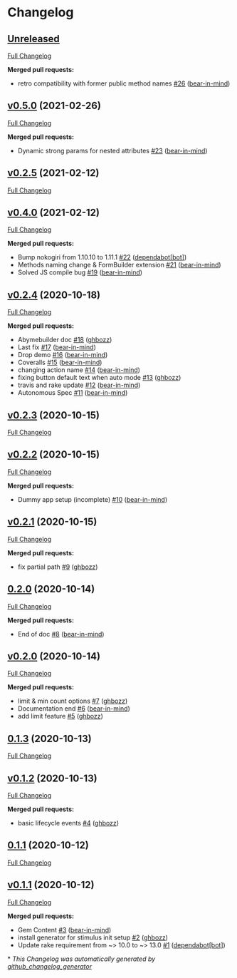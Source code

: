 # Changelog

## [Unreleased](https://github.com/bear-in-mind/abyme/tree/HEAD)

[Full Changelog](https://github.com/bear-in-mind/abyme/compare/v0.5.0...HEAD)

**Merged pull requests:**

- retro compatibility with former public method names [\#26](https://github.com/bear-in-mind/abyme/pull/26) ([bear-in-mind](https://github.com/bear-in-mind))

## [v0.5.0](https://github.com/bear-in-mind/abyme/tree/v0.5.0) (2021-02-26)

[Full Changelog](https://github.com/bear-in-mind/abyme/compare/v0.2.5...v0.5.0)

**Merged pull requests:**

- Dynamic strong params for nested attributes [\#23](https://github.com/bear-in-mind/abyme/pull/23) ([bear-in-mind](https://github.com/bear-in-mind))

## [v0.2.5](https://github.com/bear-in-mind/abyme/tree/v0.2.5) (2021-02-12)

[Full Changelog](https://github.com/bear-in-mind/abyme/compare/v0.4.0...v0.2.5)

## [v0.4.0](https://github.com/bear-in-mind/abyme/tree/v0.4.0) (2021-02-12)

[Full Changelog](https://github.com/bear-in-mind/abyme/compare/v0.2.4...v0.4.0)

**Merged pull requests:**

- Bump nokogiri from 1.10.10 to 1.11.1 [\#22](https://github.com/bear-in-mind/abyme/pull/22) ([dependabot[bot]](https://github.com/apps/dependabot))
- Methods naming change & FormBuilder extension [\#21](https://github.com/bear-in-mind/abyme/pull/21) ([bear-in-mind](https://github.com/bear-in-mind))
- Solved JS compile bug [\#19](https://github.com/bear-in-mind/abyme/pull/19) ([bear-in-mind](https://github.com/bear-in-mind))

## [v0.2.4](https://github.com/bear-in-mind/abyme/tree/v0.2.4) (2020-10-18)

[Full Changelog](https://github.com/bear-in-mind/abyme/compare/v0.2.3...v0.2.4)

**Merged pull requests:**

- Abymebuilder doc [\#18](https://github.com/bear-in-mind/abyme/pull/18) ([ghbozz](https://github.com/ghbozz))
- Last fix [\#17](https://github.com/bear-in-mind/abyme/pull/17) ([bear-in-mind](https://github.com/bear-in-mind))
- Drop demo [\#16](https://github.com/bear-in-mind/abyme/pull/16) ([bear-in-mind](https://github.com/bear-in-mind))
- Coveralls [\#15](https://github.com/bear-in-mind/abyme/pull/15) ([bear-in-mind](https://github.com/bear-in-mind))
- changing action name [\#14](https://github.com/bear-in-mind/abyme/pull/14) ([bear-in-mind](https://github.com/bear-in-mind))
- fixing button default text when auto mode [\#13](https://github.com/bear-in-mind/abyme/pull/13) ([ghbozz](https://github.com/ghbozz))
- travis and rake update [\#12](https://github.com/bear-in-mind/abyme/pull/12) ([bear-in-mind](https://github.com/bear-in-mind))
- Autonomous Spec [\#11](https://github.com/bear-in-mind/abyme/pull/11) ([bear-in-mind](https://github.com/bear-in-mind))

## [v0.2.3](https://github.com/bear-in-mind/abyme/tree/v0.2.3) (2020-10-15)

[Full Changelog](https://github.com/bear-in-mind/abyme/compare/v0.2.2...v0.2.3)

## [v0.2.2](https://github.com/bear-in-mind/abyme/tree/v0.2.2) (2020-10-15)

[Full Changelog](https://github.com/bear-in-mind/abyme/compare/v0.2.1...v0.2.2)

**Merged pull requests:**

- Dummy app setup \(incomplete\) [\#10](https://github.com/bear-in-mind/abyme/pull/10) ([bear-in-mind](https://github.com/bear-in-mind))

## [v0.2.1](https://github.com/bear-in-mind/abyme/tree/v0.2.1) (2020-10-15)

[Full Changelog](https://github.com/bear-in-mind/abyme/compare/0.2.0...v0.2.1)

**Merged pull requests:**

- fix partial path [\#9](https://github.com/bear-in-mind/abyme/pull/9) ([ghbozz](https://github.com/ghbozz))

## [0.2.0](https://github.com/bear-in-mind/abyme/tree/0.2.0) (2020-10-14)

[Full Changelog](https://github.com/bear-in-mind/abyme/compare/v0.2.0...0.2.0)

**Merged pull requests:**

- End of doc [\#8](https://github.com/bear-in-mind/abyme/pull/8) ([bear-in-mind](https://github.com/bear-in-mind))

## [v0.2.0](https://github.com/bear-in-mind/abyme/tree/v0.2.0) (2020-10-14)

[Full Changelog](https://github.com/bear-in-mind/abyme/compare/0.1.3...v0.2.0)

**Merged pull requests:**

- limit & min count options [\#7](https://github.com/bear-in-mind/abyme/pull/7) ([ghbozz](https://github.com/ghbozz))
- Documentation end [\#6](https://github.com/bear-in-mind/abyme/pull/6) ([bear-in-mind](https://github.com/bear-in-mind))
- add limit feature [\#5](https://github.com/bear-in-mind/abyme/pull/5) ([ghbozz](https://github.com/ghbozz))

## [0.1.3](https://github.com/bear-in-mind/abyme/tree/0.1.3) (2020-10-13)

[Full Changelog](https://github.com/bear-in-mind/abyme/compare/v0.1.2...0.1.3)

## [v0.1.2](https://github.com/bear-in-mind/abyme/tree/v0.1.2) (2020-10-13)

[Full Changelog](https://github.com/bear-in-mind/abyme/compare/0.1.1...v0.1.2)

**Merged pull requests:**

- basic lifecycle events [\#4](https://github.com/bear-in-mind/abyme/pull/4) ([ghbozz](https://github.com/ghbozz))

## [0.1.1](https://github.com/bear-in-mind/abyme/tree/0.1.1) (2020-10-12)

[Full Changelog](https://github.com/bear-in-mind/abyme/compare/v0.1.1...0.1.1)

## [v0.1.1](https://github.com/bear-in-mind/abyme/tree/v0.1.1) (2020-10-12)

[Full Changelog](https://github.com/bear-in-mind/abyme/compare/9b99709cd8f84e9401adb8ba6f59f0074e2f416b...v0.1.1)

**Merged pull requests:**

- Gem Content [\#3](https://github.com/bear-in-mind/abyme/pull/3) ([bear-in-mind](https://github.com/bear-in-mind))
- install generator for stimulus init setup [\#2](https://github.com/bear-in-mind/abyme/pull/2) ([ghbozz](https://github.com/ghbozz))
- Update rake requirement from ~\> 10.0 to ~\> 13.0 [\#1](https://github.com/bear-in-mind/abyme/pull/1) ([dependabot[bot]](https://github.com/apps/dependabot))



\* *This Changelog was automatically generated by [github_changelog_generator](https://github.com/github-changelog-generator/github-changelog-generator)*
